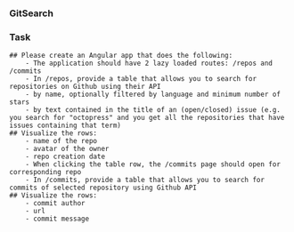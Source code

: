 ### GitSearch
### Task 
    ## Please create an Angular app that does the following:
        - The application should have 2 lazy loaded routes: /repos and /commits
        - In /repos, provide a table that allows you to search for repositories on Github using their API
        - by name, optionally filtered by language and minimum number of stars
        - by text contained in the title of an (open/closed) issue (e.g. you search for "octopress" and you get all the repositories that have issues containing that term)
    ## Visualize the rows:
        - name of the repo
        - avatar of the owner
        - repo creation date
        - When clicking the table row, the /commits page should open for corresponding repo
        - In /commits, provide a table that allows you to search for commits of selected repository using Github API
    ## Visualize the rows:
        - commit author
        - url
        - commit message
